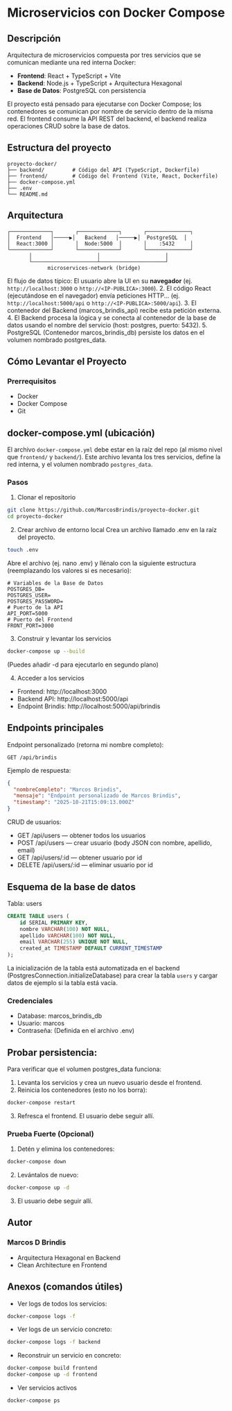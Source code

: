 # Microservicios con Docker Compose

## Descripción
Arquitectura de microservicios compuesta por tres servicios que se comunican mediante una red interna Docker:

- **Frontend**: React + TypeScript + Vite  
- **Backend**: Node.js + TypeScript  + Arquitectura Hexagonal
- **Base de Datos**: PostgreSQL con persistencia

El proyecto está pensado para ejecutarse con Docker Compose; los contenedores se comunican por nombre de servicio dentro de la misma red. El frontend consume la API REST del backend, el backend realiza operaciones CRUD sobre la base de datos.

## Estructura del proyecto

```text
proyecto-docker/
├── backend/         # Código del API (TypeScript, Dockerfile)
├── frontend/        # Código del Frontend (Vite, React, Dockerfile)
├── docker-compose.yml
├── .env
└── README.md
```

## Arquitectura

```text
┌─────────────┐       ┌─────────────┐       ┌──────────────┐
│  Frontend   │─────▶│   Backend   │─────▶│  PostgreSQL  │
│  React:3000 │       │  Node:5000  │       │    :5432     │
└─────────────┘       └─────────────┘       └──────────────┘
       │                     │                     │
       └─────────────────────┴─────────────────────┘
             microservices-network (bridge)
```

El flujo de datos típico:
El usuario abre la UI en su **navegador** (ej. `http://localhost:3000` o `http://<IP-PUBLICA>:3000`).
2. El código React (ejecutándose en el navegador) envía peticiones HTTP... (ej. `http://localhost:5000/api` o `http://<IP-PUBLICA>:5000/api`).
3. El contenedor del Backend (marcos_brindis_api) recibe esta petición externa.
4. El Backend procesa la lógica y se conecta al contenedor de la base de datos usando el nombre del servicio (host: postgres, puerto: 5432).
5. PostgreSQL (Contenedor marcos_brindis_db) persiste los datos en el volumen nombrado postgres_data.

## Cómo Levantar el Proyecto

### Prerrequisitos
- Docker  
- Docker Compose  
- Git  

## docker-compose.yml (ubicación)

El archivo `docker-compose.yml` debe estar en la raíz del repo (al mismo nivel que `frontend/` y `backend/`). Este archivo levanta los tres servicios, define la red interna, y el volumen nombrado `postgres_data`.

### Pasos

1. Clonar el repositorio
```bash
git clone https://github.com/MarcosBrindis/proyecto-docker.git
cd proyecto-docker
```


2. Crear archivo de entorno local
Crea un archivo llamado .env en la raíz del proyecto.
```bash
touch .env 
```
Abre el archivo (ej. nano .env) y llénalo con la siguiente estructura (reemplazando los valores si es necesario):

```text
# Variables de la Base de Datos
POSTGRES_DB=
POSTGRES_USER=
POSTGRES_PASSWORD=
# Puerto de la API 
API_PORT=5000
# Puerto del Frontend 
FRONT_PORT=3000
```

3. Construir y levantar los servicios
```bash
docker-compose up --build
```
(Puedes añadir -d para ejecutarlo en segundo plano)

4. Acceder a los servicios

- Frontend: http://localhost:3000
- Backend API: http://localhost:5000/api
- Endpoint Brindis: http://localhost:5000/api/brindis

## Endpoints principales

Endpoint personalizado (retorna mi nombre completo):
```
GET /api/brindis
```
Ejemplo de respuesta:
```json
{
  "nombreCompleto": "Marcos Brindis",
  "mensaje": "Endpoint personalizado de Marcos Brindis",
  "timestamp": "2025-10-21T15:09:13.000Z"
}
```


CRUD de usuarios:
- GET /api/users             — obtener todos los usuarios
- POST /api/users            — crear usuario (body JSON con nombre, apellido, email)
- GET /api/users/:id         — obtener usuario por id
- DELETE /api/users/:id      — eliminar usuario por id

## Esquema de la base de datos

Tabla: users

```sql
CREATE TABLE users (
    id SERIAL PRIMARY KEY,
    nombre VARCHAR(100) NOT NULL,
    apellido VARCHAR(100) NOT NULL,
    email VARCHAR(255) UNIQUE NOT NULL,
    created_at TIMESTAMP DEFAULT CURRENT_TIMESTAMP
);
```
La inicialización de la tabla está automatizada en el backend (PostgresConnection.initializeDatabase) para crear la tabla `users` y cargar datos de ejemplo si la tabla está vacía.

### Credenciales 
- Database: marcos_brindis_db
- Usuario: marcos
- Contraseña: (Definida en el archivo .env)

## Probar persistencia:
Para verificar que el volumen postgres_data funciona:
1. Levanta los servicios y crea un nuevo usuario desde el frontend.
2. Reinicia los contenedores (esto no los borra):
```bash
docker-compose restart
```
3. Refresca el frontend. El usuario debe seguir allí.
### Prueba Fuerte (Opcional)
1. Detén y elimina los contenedores:
```bash
docker-compose down
```
2. Levántalos de nuevo:
```bash
docker-compose up -d
```
3. El usuario debe seguir allí.

## Autor
### Marcos D Brindis
- Arquitectura Hexagonal en Backend
- Clean Architecture en Frontend
## Anexos (comandos útiles)

- Ver logs de todos los servicios:
```bash
docker-compose logs -f
```

- Ver logs de un servicio concreto:
```bash
docker-compose logs -f backend
```

- Reconstruir un servicio en concreto:
```bash
docker-compose build frontend
docker-compose up -d frontend
```
- Ver servicios activos 
```bash
docker-compose ps
```